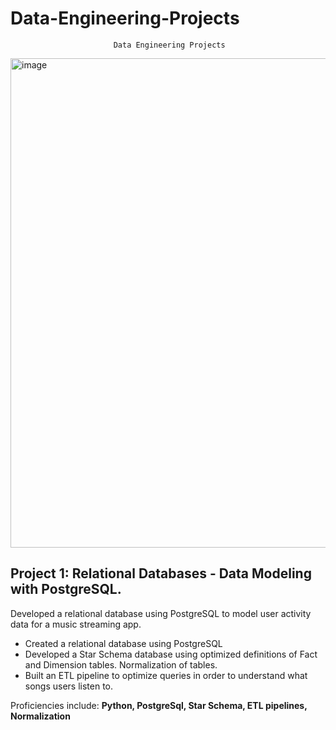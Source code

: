 # Data-Engineering-Projects
                           Data Engineering Projects

<img width="783" alt="image" src="https://user-images.githubusercontent.com/69694512/211547136-4672ad2e-89db-498d-a7ac-132ef8f5f0ba.png">



## Project 1: Relational Databases - Data Modeling with PostgreSQL.
Developed a relational database using PostgreSQL to model user activity data for a music streaming app. 

* Created a relational database using PostgreSQL
* Developed a Star Schema database using optimized definitions of Fact and Dimension tables. Normalization of tables.
* Built an ETL pipeline to optimize queries in order to understand what songs users listen to.

Proficiencies include: **Python, PostgreSql, Star Schema, ETL pipelines, Normalization**
